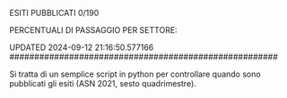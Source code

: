 ESITI PUBBLICATI 0/190 

PERCENTUALI DI PASSAGGIO PER SETTORE:

UPDATED 2024-09-12 21:16:50.577166
###################################################### 

Si tratta di un semplice script in python per controllare quando sono pubblicati gli esiti (ASN 2021, sesto quadrimestre).

